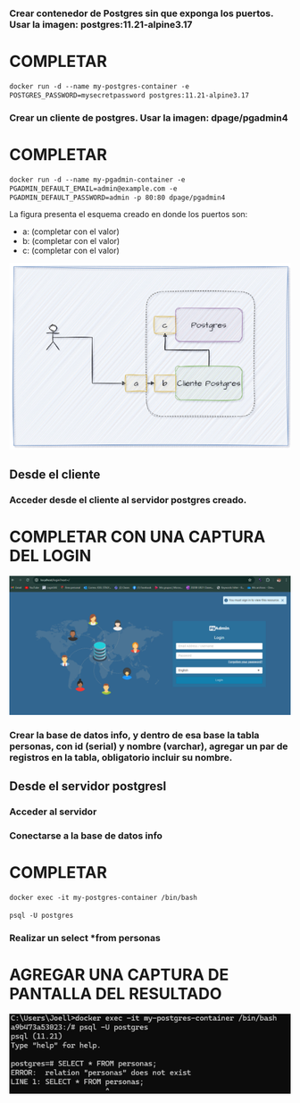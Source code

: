### Crear contenedor de Postgres sin que exponga los puertos. Usar la imagen: postgres:11.21-alpine3.17
# COMPLETAR
```
docker run -d --name my-postgres-container -e POSTGRES_PASSWORD=mysecretpassword postgres:11.21-alpine3.17
```

### Crear un cliente de postgres. Usar la imagen: dpage/pgadmin4

# COMPLETAR
```
docker run -d --name my-pgadmin-container -e PGADMIN_DEFAULT_EMAIL=admin@example.com -e PGADMIN_DEFAULT_PASSWORD=admin -p 80:80 dpage/pgadmin4

```

La figura presenta el esquema creado en donde los puertos son:
- a: (completar con el valor)
- b: (completar con el valor)
- c: (completar con el valor)

![Imagen](imagenes/esquema-ejercicio3.PNG)

## Desde el cliente
### Acceder desde el cliente al servidor postgres creado.
# COMPLETAR CON UNA CAPTURA DEL LOGIN
![Imagen](imagenes/localhost.png)
### Crear la base de datos info, y dentro de esa base la tabla personas, con id (serial) y nombre (varchar), agregar un par de registros en la tabla, obligatorio incluir su nombre.

## Desde el servidor postgresl
### Acceder al servidor
### Conectarse a la base de datos info
# COMPLETAR
```
docker exec -it my-postgres-container /bin/bash

psql -U postgres
```
### Realizar un select *from personas
# AGREGAR UNA CAPTURA DE PANTALLA DEL RESULTADO
![Imagen](imagenes/consulta.png)
